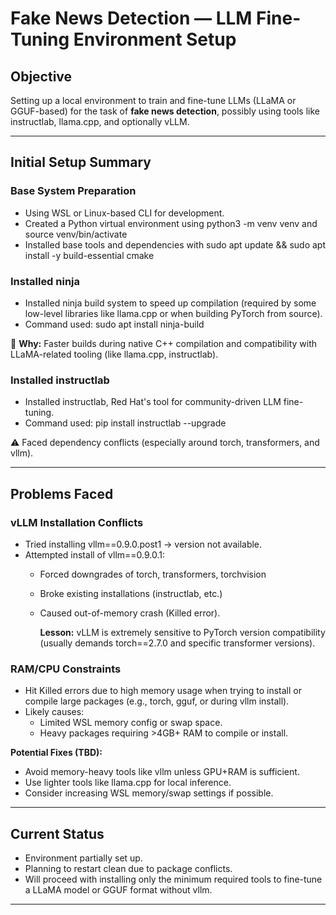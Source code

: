 # Fake News Detection — LLM Fine-Tuning Environment Setup

## Objective

Setting up a local environment to train and fine-tune LLMs (LLaMA or GGUF-based) for the task of **fake news detection**, possibly using tools like instructlab, llama.cpp, and optionally vLLM.

---

## Initial Setup Summary

### Base System Preparation

- Using WSL or Linux-based CLI for development.
- Created a Python virtual environment using python3 -m venv venv and source venv/bin/activate
- Installed base tools and dependencies with sudo apt update && sudo apt install -y build-essential cmake

### Installed ninja

- Installed ninja build system to speed up compilation (required by some low-level libraries like llama.cpp or when building PyTorch from source).
- Command used: sudo apt install ninja-build

📌 **Why:** Faster builds during native C++ compilation and compatibility with LLaMA-related tooling (like llama.cpp, instructlab).

### Installed instructlab

- Installed instructlab, Red Hat's tool for community-driven LLM fine-tuning.
- Command used: pip install instructlab --upgrade

⚠️ Faced dependency conflicts (especially around torch, transformers, and vllm).

---

## Problems Faced

### vLLM Installation Conflicts

- Tried installing vllm==0.9.0.post1 → version not available.
- Attempted install of vllm==0.9.0.1:
  - Forced downgrades of torch, transformers, torchvision
  - Broke existing installations (instructlab, etc.)
  - Caused out-of-memory crash (Killed error).

    **Lesson:** vLLM is extremely sensitive to PyTorch version compatibility (usually demands torch==2.7.0 and specific transformer versions).

### RAM/CPU Constraints

- Hit Killed errors due to high memory usage when trying to install or compile large packages (e.g., torch, gguf, or during vllm install).
- Likely causes:
  - Limited WSL memory config or swap space.
  - Heavy packages requiring >4GB+ RAM to compile or install.

**Potential Fixes (TBD):**
- Avoid memory-heavy tools like vllm unless GPU+RAM is sufficient.
- Use lighter tools like llama.cpp for local inference.
- Consider increasing WSL memory/swap settings if possible.

---

## Current Status

- Environment partially set up.
- Planning to restart clean due to package conflicts.
- Will proceed with installing only the minimum required tools to fine-tune a LLaMA model or GGUF format without vllm.

---